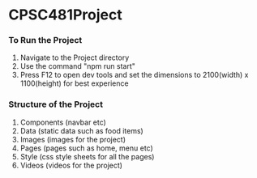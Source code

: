 # CPSC481Project

### To Run the Project


1. Navigate to the Project directory
2. Use the command "npm run start"
3. Press F12 to open dev tools and set the dimensions to 2100(width) x 1100(height) for best experience


### Structure of the Project


1. Components (navbar etc)
2. Data (static data such as food items)
3. Images (images for the project)
4. Pages (pages such as home, menu etc)
5. Style (css style sheets for all the pages)
6. Videos (videos for the project)
